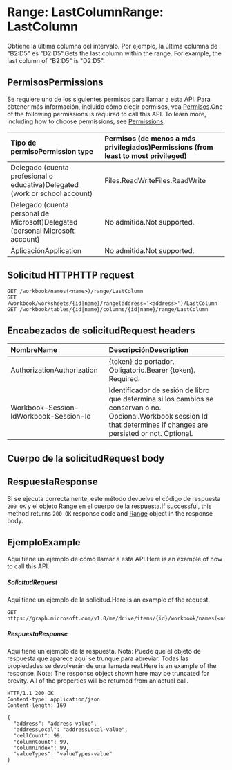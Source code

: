 # <a name="range-lastcolumn"></a><span data-ttu-id="83595-101">Range: LastColumn</span><span class="sxs-lookup"><span data-stu-id="83595-101">Range: LastColumn</span></span>

<span data-ttu-id="83595-p101">Obtiene la última columna del intervalo. Por ejemplo, la última columna de "B2:D5" es "D2:D5".</span><span class="sxs-lookup"><span data-stu-id="83595-p101">Gets the last column within the range. For example, the last column of "B2:D5" is "D2:D5".</span></span>
## <a name="permissions"></a><span data-ttu-id="83595-104">Permisos</span><span class="sxs-lookup"><span data-stu-id="83595-104">Permissions</span></span>
<span data-ttu-id="83595-p102">Se requiere uno de los siguientes permisos para llamar a esta API. Para obtener más información, incluido cómo elegir permisos, vea [Permisos](../../../concepts/permissions_reference.md).</span><span class="sxs-lookup"><span data-stu-id="83595-p102">One of the following permissions is required to call this API. To learn more, including how to choose permissions, see [Permissions](../../../concepts/permissions_reference.md).</span></span>

|<span data-ttu-id="83595-107">Tipo de permiso</span><span class="sxs-lookup"><span data-stu-id="83595-107">Permission type</span></span>      | <span data-ttu-id="83595-108">Permisos (de menos a más privilegiados)</span><span class="sxs-lookup"><span data-stu-id="83595-108">Permissions (from least to most privileged)</span></span>              |
|:--------------------|:---------------------------------------------------------|
|<span data-ttu-id="83595-109">Delegado (cuenta profesional o educativa)</span><span class="sxs-lookup"><span data-stu-id="83595-109">Delegated (work or school account)</span></span> | <span data-ttu-id="83595-110">Files.ReadWrite</span><span class="sxs-lookup"><span data-stu-id="83595-110">Files.ReadWrite</span></span>    |
|<span data-ttu-id="83595-111">Delegado (cuenta personal de Microsoft)</span><span class="sxs-lookup"><span data-stu-id="83595-111">Delegated (personal Microsoft account)</span></span> | <span data-ttu-id="83595-112">No admitida.</span><span class="sxs-lookup"><span data-stu-id="83595-112">Not supported.</span></span>    |
|<span data-ttu-id="83595-113">Aplicación</span><span class="sxs-lookup"><span data-stu-id="83595-113">Application</span></span> | <span data-ttu-id="83595-114">No admitida.</span><span class="sxs-lookup"><span data-stu-id="83595-114">Not supported.</span></span> |

## <a name="http-request"></a><span data-ttu-id="83595-115">Solicitud HTTP</span><span class="sxs-lookup"><span data-stu-id="83595-115">HTTP request</span></span>
<!-- { "blockType": "ignored" } -->
```http
GET /workbook/names(<name>)/range/LastColumn
GET /workbook/worksheets/{id|name}/range(address='<address>')/LastColumn
GET /workbook/tables/{id|name}/columns/{id|name}/range/LastColumn

```
## <a name="request-headers"></a><span data-ttu-id="83595-116">Encabezados de solicitud</span><span class="sxs-lookup"><span data-stu-id="83595-116">Request headers</span></span>
| <span data-ttu-id="83595-117">Nombre</span><span class="sxs-lookup"><span data-stu-id="83595-117">Name</span></span>       | <span data-ttu-id="83595-118">Descripción</span><span class="sxs-lookup"><span data-stu-id="83595-118">Description</span></span>|
|:---------------|:----------|
| <span data-ttu-id="83595-119">Authorization</span><span class="sxs-lookup"><span data-stu-id="83595-119">Authorization</span></span>  | <span data-ttu-id="83595-p103">{token} de portador. Obligatorio.</span><span class="sxs-lookup"><span data-stu-id="83595-p103">Bearer {token}. Required.</span></span> |
| <span data-ttu-id="83595-122">Workbook-Session-Id</span><span class="sxs-lookup"><span data-stu-id="83595-122">Workbook-Session-Id</span></span>  | <span data-ttu-id="83595-p104">Identificador de sesión de libro que determina si los cambios se conservan o no. Opcional.</span><span class="sxs-lookup"><span data-stu-id="83595-p104">Workbook session Id that determines if changes are persisted or not. Optional.</span></span>|

## <a name="request-body"></a><span data-ttu-id="83595-125">Cuerpo de la solicitud</span><span class="sxs-lookup"><span data-stu-id="83595-125">Request body</span></span>

## <a name="response"></a><span data-ttu-id="83595-126">Respuesta</span><span class="sxs-lookup"><span data-stu-id="83595-126">Response</span></span>

<span data-ttu-id="83595-127">Si se ejecuta correctamente, este método devuelve el código de respuesta `200 OK` y el objeto [Range](../resources/range.md) en el cuerpo de la respuesta.</span><span class="sxs-lookup"><span data-stu-id="83595-127">If successful, this method returns `200 OK` response code and [Range](../resources/range.md) object in the response body.</span></span>

## <a name="example"></a><span data-ttu-id="83595-128">Ejemplo</span><span class="sxs-lookup"><span data-stu-id="83595-128">Example</span></span>
<span data-ttu-id="83595-129">Aquí tiene un ejemplo de cómo llamar a esta API.</span><span class="sxs-lookup"><span data-stu-id="83595-129">Here is an example of how to call this API.</span></span>
##### <a name="request"></a><span data-ttu-id="83595-130">Solicitud</span><span class="sxs-lookup"><span data-stu-id="83595-130">Request</span></span>
<span data-ttu-id="83595-131">Aquí tiene un ejemplo de la solicitud.</span><span class="sxs-lookup"><span data-stu-id="83595-131">Here is an example of the request.</span></span>
<!-- {
  "blockType": "request",
  "name": "range_lastcolumn"
}-->
```http
GET https://graph.microsoft.com/v1.0/me/drive/items/{id}/workbook/names(<name>)/range/LastColumn
```

##### <a name="response"></a><span data-ttu-id="83595-132">Respuesta</span><span class="sxs-lookup"><span data-stu-id="83595-132">Response</span></span>
<span data-ttu-id="83595-p105">Aquí tiene un ejemplo de la respuesta. Nota: Puede que el objeto de respuesta que aparece aquí se trunque para abreviar. Todas las propiedades se devolverán de una llamada real.</span><span class="sxs-lookup"><span data-stu-id="83595-p105">Here is an example of the response. Note: The response object shown here may be truncated for brevity. All of the properties will be returned from an actual call.</span></span>
<!-- {
  "blockType": "response",
  "truncated": true,
  "@odata.type": "microsoft.graph.range"
} -->
```http
HTTP/1.1 200 OK
Content-type: application/json
Content-length: 169

{
  "address": "address-value",
  "addressLocal": "addressLocal-value",
  "cellCount": 99,
  "columnCount": 99,
  "columnIndex": 99,
  "valueTypes": "valueTypes-value"
}
```

<!-- uuid: 8fcb5dbc-d5aa-4681-8e31-b001d5168d79
2015-10-25 14:57:30 UTC -->
<!-- {
  "type": "#page.annotation",
  "description": "Range: LastColumn",
  "keywords": "",
  "section": "documentation",
  "tocPath": ""
}-->
